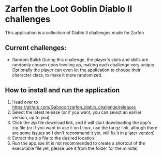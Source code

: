 # Zarfen the Loot Goblin Diablo II challenges
This application is a collection of Diablo II challenges made for Zarfen

## Current challenges:
- Random Build: During this challenge, the player's stats and skills are randomly chosen upon leveling up, making each challenge very unique. Optionally the player can even let the application to choose their character class, to make it more randomized.

## How to install and run the application
1. Head over to https://github.com/Gabooor/zarfen_diablo_challenge/releases
2. Select the latest release (or if you want, you can select an earlier version, up to you)
3. Click the zip file download link, and it will start downloading the app's zip file (or if you want to use it on Linux, use the tar.gz link, altough there are some issues so I don't recommend it yet, will fix it in a later version)
4. Extract the zip file to the desired location
5. Run the app.exe (it is not recommended to create a shortcut of the executable file yet, please use it from the folder for the minute)
